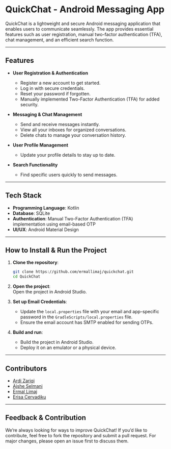 # QuickChat - Android Messaging App

QuickChat is a lightweight and secure Android messaging application that enables users to communicate seamlessly. The app provides essential features such as user registration, manual two-factor authentication (TFA), chat management, and an efficient search function.

---

## Features

- **User Registration & Authentication**  
  - Register a new account to get started.  
  - Log in with secure credentials.  
  - Reset your password if forgotten.  
  - Manually implemented Two-Factor Authentication (TFA) for added security.  

- **Messaging & Chat Management**  
  - Send and receive messages instantly.  
  - View all your inboxes for organized conversations.  
  - Delete chats to manage your conversation history.  

- **User Profile Management**  
  - Update your profile details to stay up to date.  

- **Search Functionality**  
  - Find specific users quickly to send messages.  

---

## Tech Stack

- **Programming Language**: Kotlin  
- **Database**: SQLite  
- **Authentication**: Manual Two-Factor Authentication (TFA) implementation using email-based OTP  
- **UI/UX**: Android Material Design  

---

## How to Install & Run the Project

1. **Clone the repository**:  
   ```bash
   git clone https://github.com/ermallimaj/quickchat.git
   cd QuickChat
   ```

2. **Open the project**:  
   Open the project in Android Studio.

3. **Set up Email Credentials**:  
   - Update the `local.properties` file with your email and app-specific password in the `GradleScripts/local.properties` file.  
   - Ensure the email account has SMTP enabled for sending OTPs.

4. **Build and run**:  
   - Build the project in Android Studio.  
   - Deploy it on an emulator or a physical device.

---

## Contributors

- [Ardi Zariqi](https://github.com/ArdiZariqi)  
- [Ajshe Selmani](https://github.com/ajsheselmani)  
- [Ermal Limaj](https://github.com/ermallimaj)  
- [Erisa Cervadiku](https://github.com/erisa3002)  

---

## Feedback & Contribution

We’re always looking for ways to improve QuickChat! If you’d like to contribute, feel free to fork the repository and submit a pull request. For major changes, please open an issue first to discuss them.
